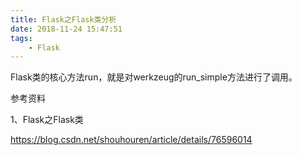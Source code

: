 ```yaml
---
title: Flask之Flask类分析
date: 2018-11-24 15:47:51
tags:
	- Flask
---
```




Flask类的核心方法run，就是对werkzeug的run_simple方法进行了调用。



参考资料

1、Flask之Flask类

https://blog.csdn.net/shouhouren/article/details/76596014